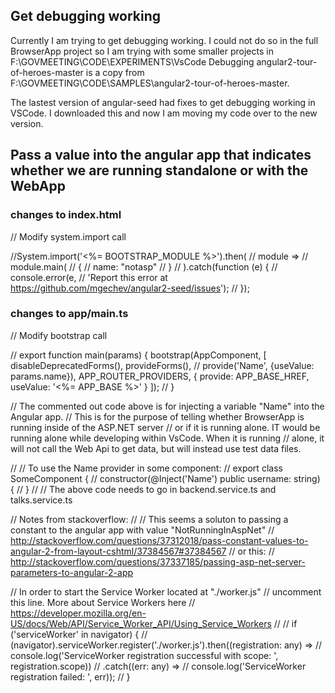 ## Get debugging working

Currently I am trying to get debugging working. I could not do so in the full BrowserApp project so I am
trying with some smaller projects in F:\GOVMEETING\CODE\EXPERIMENTS\VsCode Debugging
	angular2-tour-of-heroes-master is a copy from F:\GOVMEETING\CODE\SAMPLES\angular2-tour-of-heroes-master.
	
The lastest version of angular-seed had fixes to get debugging working in VSCode. I downloaded this and now I
am moving my code over to the new version.



## Pass a value into the angular app that indicates whether we are running standalone or with the WebApp

### changes to index.html 	

// Modify system.import call

//System.import('<%= BOOTSTRAP_MODULE %>').then(
//  module =>
//    module.main(
//      {
//        name: "notasp"
//      }
//  ).catch(function (e) {
//    console.error(e,
//      'Report this error at https://github.com/mgechev/angular2-seed/issues');
//  });
  
  
### changes to app/main.ts

// Modify bootstrap call

// export function main(params) {
bootstrap(AppComponent, [
  disableDeprecatedForms(),
  provideForms(),
// provide('Name', {useValue: params.name}),
  APP_ROUTER_PROVIDERS,
  {
    provide: APP_BASE_HREF,
    useValue: '<%= APP_BASE %>'
  }
]);
// }

// The commented out code above is for injecting a variable "Name" into the Angular app.
// This is for the purpose of telling whether BrowserApp is running inside of the ASP.NET server
// or if it is running alone. IT would be running alone while developing within VsCode. When it is running
// alone, it will not call the Web Api to get data, but will instead use test data files. 

// // To use the Name provider in some component:
// export class SomeComponent {
//    constructor(@Inject('Name') public username: string) {
//    }
//
// The above code needs to go in backend.service.ts and talks.service.ts

// Notes from stackoverflow:
//
// This seems a soluton to passing a constant to the angular app with value "NotRunningInAspNet"
// http://stackoverflow.com/questions/37312018/pass-constant-values-to-angular-2-from-layout-cshtml/37384567#37384567
// or this:
// http://stackoverflow.com/questions/37337185/passing-asp-net-server-parameters-to-angular-2-app

// In order to start the Service Worker located at "./worker.js"
// uncomment this line. More about Service Workers here
// https://developer.mozilla.org/en-US/docs/Web/API/Service_Worker_API/Using_Service_Workers
//
// if ('serviceWorker' in navigator) {
//   (<any>navigator).serviceWorker.register('./worker.js').then((registration: any) =>
//       console.log('ServiceWorker registration successful with scope: ', registration.scope))
//     .catch((err: any) =>
//       console.log('ServiceWorker registration failed: ', err));
// }
